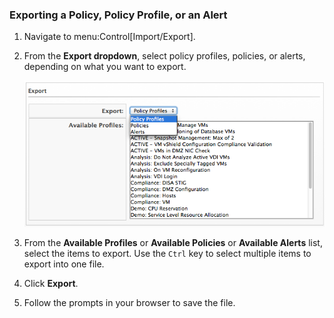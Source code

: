 ### Exporting a Policy, Policy Profile, or an Alert

1.  Navigate to menu:Control\[Import/Export\].

2.  From the **Export dropdown**, select policy profiles, policies, or
    alerts, depending on what you want to export.

    ![2013](/images/2013.png)

3.  From the **Available Profiles** or **Available Policies** or
    **Available Alerts** list, select the items to export. Use the
    `Ctrl` key to select multiple items to export into one file.

4.  Click **Export**.

5.  Follow the prompts in your browser to save the file.
